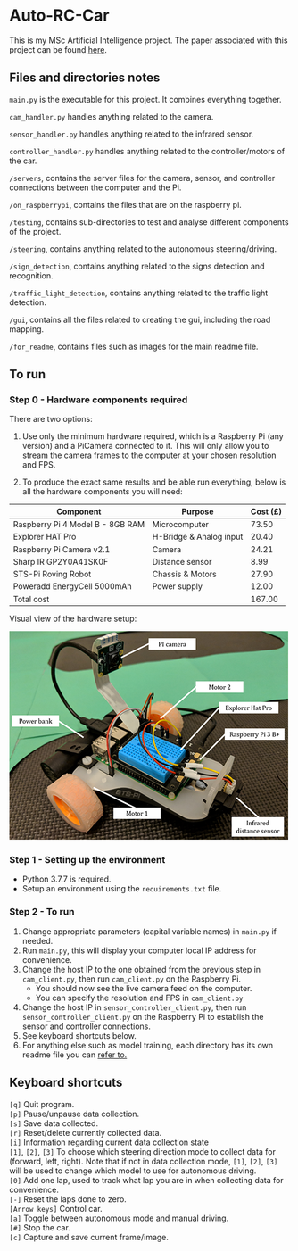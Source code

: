# Auto-RC-Car

This is my MSc Artificial Intelligence project. The paper associated with this project can be found [here](for_readme/MSc_AI_Auto_RC_Car_paper.pdf).



## Files and directories notes
`main.py` is the executable for this project. It combines everything together.

`cam_handler.py` handles anything related to the camera.

`sensor_handler.py` handles anything related to the infrared sensor.

`controller_handler.py` handles anything related to the controller/motors of the car.


`/servers`, contains the server files for the camera, sensor, and controller connections between the computer and the Pi.

`/on_raspberrypi`, contains the files that are on the raspberry pi.

`/testing`, contains sub-directories to test and analyse different components of the project.

`/steering`, contains anything related to the autonomous steering/driving.

`/sign_detection`, contains anything related to the signs detection and recognition.

`/traffic_light_detection`, contains anything related to the traffic light detection.

`/gui`, contains all the files related to creating the gui, including the road mapping.

`/for_readme`, contains files such as images for the main readme file.

## To run

### Step 0 - Hardware components required

There are two options:

1. Use only the minimum hardware required, which is a Raspberry Pi (any version) and a PiCamera connected to it. This will only allow you to stream the camera frames to the computer at your chosen resolution and FPS.

1. To produce the exact same results and be able run everything, below is all the hardware components you will need:

| Component                        | Purpose                 | Cost (£) |
|----------------------------------|-------------------------|----------|
| Raspberry Pi 4 Model B - 8GB RAM | Microcomputer           | 73.50    |
| Explorer HAT Pro                 | H-Bridge & Analog input | 20.40    |
| Raspberry   Pi Camera v2.1       | Camera                  | 24.21    |
| Sharp IR GP2Y0A41SK0F            | Distance sensor         | 8.99     |
| STS-Pi Roving Robot              | Chassis & Motors        | 27.90    |
| Poweradd EnergyCell 5000mAh      | Power supply            | 12.00    |
| Total cost                       |                         | 167.00   |


Visual view of the hardware setup:

![Visual hardware setup](for_readme/hardware_setup.PNG)



### Step 1 - Setting up the environment

- Python 3.7.7 is required.
- Setup an environment using the `requirements.txt` file.


### Step 2 - To run

1. Change appropriate parameters (capital variable names) in `main.py` if needed.
1. Run `main.py`, this will display your computer local IP address for convenience.
1. Change the host IP to the one obtained from the previous step in `cam_client.py`, then run `cam_client.py` on the Raspberry Pi.
    - You should now see the live camera feed on the computer.
    - You can specify the resolution and FPS in `cam_client.py`
1. Change the host IP in `sensor_controller_client.py`, then run `sensor_controller_client.py` on the Raspberry Pi to establish the sensor and controller connections.
1. See keyboard shortcuts below.
1. For anything else such as model training, each directory has its own readme file you can [refer to.](#Files-and-directories-notes)

## Keyboard shortcuts

`[q]` Quit program.<br>
`[p]` Pause/unpause data collection.<br>
`[s]` Save data collected.<br>
`[r]` Reset/delete currently collected data.<br>
`[i]` Information regarding current data collection state<br>
`[1]`, `[2]`, `[3]` To choose which steering direction mode to collect data for (forward, left, right). Note that if not in data collection mode, `[1]`, `[2]`, `[3]` will be used to change which model to use for autonomous driving.<br>
`[0]` Add one lap, used to track what lap you are in when collecting data for convenience.<br>
`[-]` Reset the laps done to zero.<br>
`[Arrow keys]` Control car.<br>
`[a]` Toggle between autonomous mode and manual driving.<br>
`[#]` Stop the car.<br>
`[c]` Capture and save current frame/image.<br>
